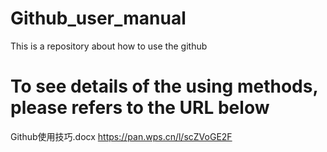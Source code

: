 # Github_user_manual
This is a repository about how to use the github
# To see details of the using methods, please refers to the URL below
Github使用技巧.docx https://pan.wps.cn/l/scZVoGE2F

